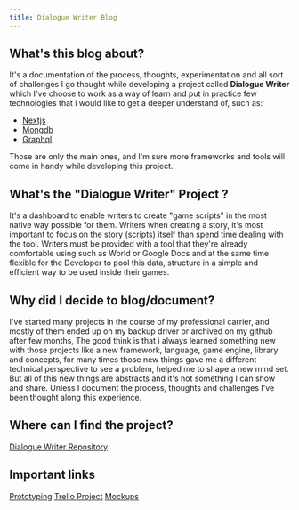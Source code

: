 ```yaml
---
title: Dialogue Writer Blog
---
```


## What's this blog about?

It's a documentation of the process, thoughts, experimentation and all sort of challenges I go thought while developing a project called **Dialogue Writer** which I've choose to work as a way of learn and put in practice few technologies that i would like to get a deeper understand of, such as:

- [Nextjs](https://nextjs.org/)
- [Mongdb](https://docs.mongodb.com/manual/)
- [Graphql](https://graphql.org/)

Those are only the main ones, and I'm sure more frameworks and tools will come in handy while developing this project.

## What's the "Dialogue Writer" Project ?

It's a dashboard to enable writers to create "game scripts" in the most native way possible for them. Writers when creating a story, it's most important to focus on the story (scripts) itself than spend time dealing with the tool. Writers must be provided with a tool that they're already comfortable using such as World or Google Docs and at the same time flexible for the Developer to pool this data, structure in a simple and efficient way to be used inside their games.

## Why did I decide to blog/document?

I've started many projects in the course of my professional carrier, and mostly of them ended up on my backup driver or archived on my github after few months, The good think is that i always learned something new with those projects like a new framework, language, game engine, library and concepts, for many times those new things gave me a different technical perspective to see a problem, helped me to shape a new mind set. But all of this new things are abstracts and it's not something I can show and share. Unless I document the process, thoughts and challenges I've been thought along this experience.

## Where can I find the project?

[Dialogue Writer Repository](https://github.com/IgorPieruccini/dialogue-writer)

## Important links

[Prototyping](http://localhost:4000/2020/10/13/prototyping/)
[Trello Project](https://trello.com/b/SFGCCv1f/dialogue-writer)
[Mockups](http://localhost:4000/mockup.html)
